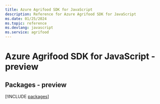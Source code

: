 ```yaml
---
title: Azure Agrifood SDK for JavaScript
description: Reference for Azure Agrifood SDK for JavaScript
ms.date: 01/25/2024
ms.topic: reference
ms.devlang: javascript
ms.service: agrifood
---
```

# Azure Agrifood SDK for JavaScript - preview
## Packages - preview
[!INCLUDE [packages](agrifood-index.md)]